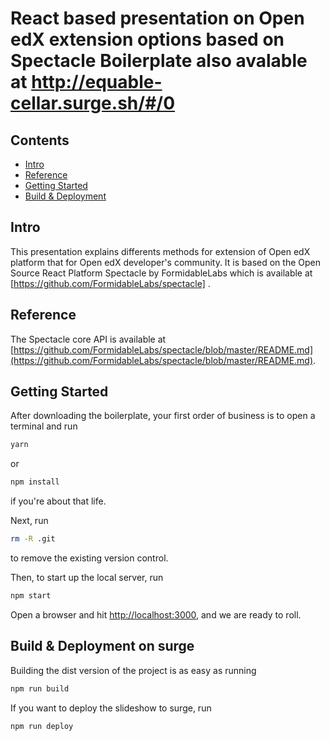 # React based presentation on Open edX extension options based on Spectacle Boilerplate also avalable at http://equable-cellar.surge.sh/#/0

## Contents

- [Intro](#intro)
- [Reference](#reference)
- [Getting Started](#getting-started)
- [Build & Deployment](#build-deployment)

## Intro
   This presentation explains differents methods for extension of Open edX platform that for Open edX developer's community.
   It is based on the Open Source React Platform Spectacle by FormidableLabs which is available at    [https://github.com/FormidableLabs/spectacle] .
   
## Reference

The Spectacle core API is available at [https://github.com/FormidableLabs/spectacle/blob/master/README.md](https://github.com/FormidableLabs/spectacle/blob/master/README.md).

## Getting Started

After downloading the boilerplate, your first order of business is to open a terminal and run 
```bash
yarn
```
or 
```bash
npm install
```
if you're about that life.

Next, run 
```bash
rm -R .git
```
to remove the existing version control.

Then, to start up the local server, run
```bash
npm start
```

Open a browser and hit [http://localhost:3000](http://localhost:3000), and we are ready to roll.

## Build & Deployment on surge

Building the dist version of the project is as easy as running
```bash
npm run build
```

If you want to deploy the slideshow to surge, run 
```bash
npm run deploy
```
